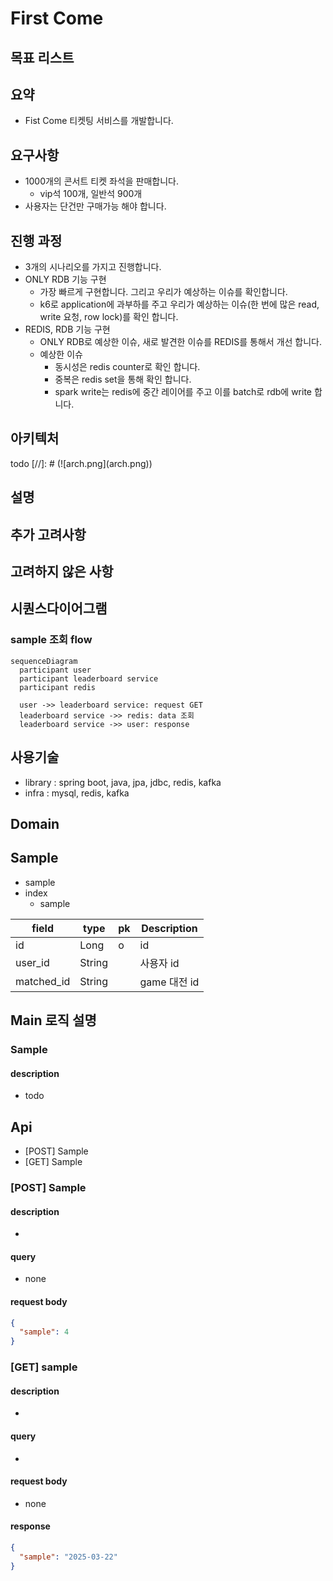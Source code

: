 # First Come

## 목표 리스트

## 요약

- Fist Come 티켓팅 서비스를 개발합니다.

## 요구사항

- 1000개의 콘서트 티켓 좌석을 판매합니다.
  - vip석 100개, 일반석 900개
- 사용자는 단건만 구매가능 해야 합니다.

## 진행 과정
- 3개의 시나리오를 가지고 진행합니다.
- ONLY RDB 기능 구현
  - 가장 빠르게 구현합니다. 그리고 우리가 예상하는 이슈를 확인합니다.
  - k6로 application에 과부하를 주고 우리가 예상하는 이슈(한 번에 많은 read, write 요청, row lock)를 확인 합니다.
- REDIS, RDB 기능 구현
  - ONLY RDB로 예상한 이슈, 새로 발견한 이슈를 REDIS를 통해서 개선 합니다.
  - 예상한 이슈
    - 동시성은 redis counter로 확인 합니다.
    - 중복은 redis set을 통해 확인 합니다.
    - spark write는 redis에 중간 레이어를 주고 이를 batch로 rdb에 write 합니다. 

## 아키텍처

todo
[//]: # (![arch.png]&#40;arch.png&#41;)

## 설명


## 추가 고려사항


## 고려하지 않은 사항


## 시퀀스다이어그램

### sample 조회 flow

```mermaid
sequenceDiagram
  participant user
  participant leaderboard service
  participant redis
  
  user ->> leaderboard service: request GET
  leaderboard service ->> redis: data 조회
  leaderboard service ->> user: response
```

## 사용기술

- library : spring boot, java, jpa, jdbc, redis, kafka
- infra : mysql, redis, kafka

## Domain

## Sample

- sample
- index
    - sample

| field      | type   | pk  | Description  | 
|------------|--------|-----|--------------|
| id         | Long   | o   | id           |
| user_id    | String |     | 사용자 id       |
| matched_id | String |     | game 대전 id   |


## Main 로직 설명

### Sample

#### description

- todo

## Api

- [POST] Sample
- [GET] Sample

### [POST] Sample

#### description

- 

#### query

- none

#### request body

```json
{
  "sample": 4
}
```

### [GET] sample

#### description

- 

#### query

- 

#### request body

- none

#### response

```json
{
  "sample": "2025-03-22"
}
```
